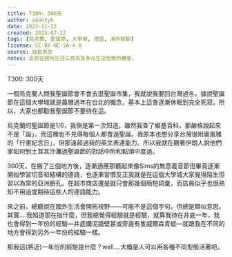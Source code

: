 ```yaml
---
title: T300: 300天
author: seantyh
date: 2023-11-22
created: 2025-07-22
tags: [烏克蘭, 聖誕節, 大學城, 德語, 海外經驗]
license: CC-BY-NC-SA-4.0
source: 自創原文
notes: 反思在國外生活三百天及多元生活型態的體會。
---
```

T300: 300天

一個烏克蘭人問我聖誕節會不會去逛聖誕市集，我就說我要回台灣過冬。據說聖誕節在這個大學城就是農曆過年在台北的概念，基本上這會逐漸休眠到完全死寂。所以，大家也都勸我聖誕節不要待在這。

烏克蘭的聖誕節是1/6，我倒是第一次知道。雖然我查了維基百科，那嚴格說起來不是「誕」，而這裡也不見得每個人都會過聖誕。我原本也想分享台灣很附庸風雅的「行憲紀念日」，但那遠超過我的英文表達能力。所以我就在聽著伊朗人說他們家如何到土耳其沙灘過聖誕節的對話中附和點頭中度過。

300天，在搬了三個地方後，逐漸適應那聽起來像Sims的無意義音節但畢竟逐漸開始學習切音和結構的德語，也逐漸習慣反正我就是在這個大學城大家覺得陌生但習以為常的亞洲臉孔。在超市商店還是就只會那幾個簡短詞彙，而店員似乎也很熟知不用過度期待這些人的德語能力。

來之前，總聽說在國外生活會開拓視野——可能不是這個字句，但總是類似意思。其實....我知道那在指什麼，但我總覺得經驗就是經驗，就算我待在井底一年，我也會得到一年份的經驗—井底爛泥牆壁甚或旁邊有隻威爾森青蛙—就跟我在不同的地方會得到另外一年份的經驗一樣。

那我這(將近)一年份的經驗是什麼？well....大概是人可以用各種不同型態活著吧。